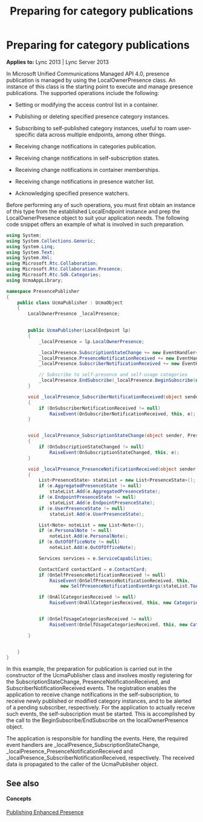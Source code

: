 ﻿---
title: Preparing for category publications
TOCTitle: Preparing for category publications
ms:assetid: 5c56c317-9710-450a-8c13-27146df9d806
ms:mtpsurl: https://msdn.microsoft.com/en-us/library/Dn454650(v=office.15)
ms:contentKeyID: 57092902
ms.date: 07/24/2014
mtps_version: v=office.15
dev_langs:
- csharp
---

# Preparing for category publications


**Applies to:** Lync 2013 | Lync Server 2013

In Microsoft Unified Communications Managed API 4.0, presence publication is managed by using the LocalOwnerPresence class. An instance of this class is the starting point to execute and manage presence publications. The supported operations include the following:

  - Setting or modifying the access control list in a container.

  - Publishing or deleting specified presence category instances.

  - Subscribing to self-published category instances, useful to roam user-specific data across multiple endpoints, among other things.

  - Receiving change notifications in categories publication.

  - Receiving change notifications in self-subscription states.

  - Receiving change notifications in container memberships.

  - Receiving change notifications in presence watcher list.

  - Acknowledging specified presence watchers.

Before performing any of such operations, you must first obtain an instance of this type from the established LocalEndpoint instance and prep the LocalOwnerPresence object to suit your application needs. The following code snippet offers an example of what is involved in such preparation.

``` csharp
using System;
using System.Collections.Generic;
using System.Linq;
using System.Text;
using System.Xml;
using Microsoft.Rtc.Collaboration;
using Microsoft.Rtc.Collaboration.Presence;
using Microsoft.Rtc.Sdk.Categories;
using UcmaAppLibrary;

namespace PresencePublisher
{
    public class UcmaPublisher : UcmaObject
    {
        LocalOwnerPresence _localPresence;
        

        public UcmaPublisher(LocalEndpoint lp)
        {
            _localPresence = lp.LocalOwnerPresence;

            _localPresence.SubscriptionStateChange += new EventHandler<PresenceSubscriptionStateChangedEventArgs>(_localPresence_SubscriptionStateChange);
            _localPresence.PresenceNotificationReceived += new EventHandler<LocalPresentityNotificationEventArgs>(_localPresence_PresenceNotificationReceived);
            _localPresence.SubscriberNotificationReceived += new EventHandler<SubscriberNotificationEventArgs>(_localPresence_SubscriberNotificationReceived);

            // Subscribe to self-presence and self-usage categories
            _localPresence.EndSubscribe(_localPresence.BeginSubscribe(null, null));
        }

        void _localPresence_SubscriberNotificationReceived(object sender, SubscriberNotificationEventArgs e)
        {
            if (OnSubscriberNotificationReceived != null)
                RaiseEvent(OnSubscriberNotificationReceived, this, e);
        }


        void _localPresence_SubscriptionStateChange(object sender, PresenceSubscriptionStateChangedEventArgs e)
        {
            if (OnSubscriptionStateChanged != null)
                RaiseEvent(OnSubscriptionStateChanged, this, e);
        }

        void _localPresence_PresenceNotificationReceived(object sender, LocalPresentityNotificationEventArgs e)
        {
            List<PresenceState> stateList = new List<PresenceState>();
            if (e.AggregatedPresenceState != null)
                stateList.Add(e.AggregatedPresenceState);
            if (e.EndpointPresenceState != null)
                stateList.Add(e.EndpointPresenceState);
            if (e.UserPresenceState != null)
                stateList.Add(e.UserPresenceState);

            List<Note> noteList = new List<Note>();
            if (e.PersonalNote != null)
                noteList.Add(e.PersonalNote);
            if (e.OutOfOfficeNote != null)
                noteList.Add(e.OutOfOfficeNote);

            Services services = e.ServiceCapabilities;

            ContactCard contactCard = e.ContactCard;
            if (OnSelfPresenceNotificationReceived != null)
                RaiseEvent(OnSelfPresenceNotificationReceived, this,
                    new SelfPresenceNotificationEventArgs(stateList.ToArray(), noteList.ToArray(), services, contactCard));

            if (OnAllCategoriesReceived != null)
                RaiseEvent(OnAllCategoriesReceived, this, new CategoriesNotificationEventArgs(e.AllCategories));


            if (OnSelfUsageCategoriesReceived != null)
                RaiseEvent(OnSelfUsageCategoriesReceived, this, new CategoriesNotificationEventArgs(e.SelfUsageCategories));

        }


    }
}
```

In this example, the preparation for publication is carried out in the constructor of the UcmaPublisher class and involves mostly registering for the SubscriptionStateChange, PresenceNotificationReceived, and SubscriberNotificationReceived events. The registration enables the application to receive change notifications in the self-subscription, to receive newly published or modified category instances, and to be alerted of a pending subscriber, respectively. For the application to actually receive such events, the self-subscription must be started. This is accomplished by the call to the BeginSubscribe/EndSubscribe on the localOwnerPresence object.

The application is responsible for handling the events. Here, the required event handlers are \_localPresence\_SubscriptionStateChange, \_localPresence\_PresenceNotificationReceived and \_localPresence\_SubscriberNotificationReceived, respectively. The received data is propagated to the caller of the UcmaPublisher object.

## See also

#### Concepts

[Publishing Enhanced Presence](publishing-enhanced-presence.md)

